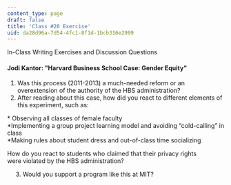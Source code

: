 ```yaml
---
content_type: page
draft: false
title: 'Class #20 Exercise'
uid: da28d96a-7d54-4fc1-8f1d-1bcb316e2999
---
```

In-Class Writing Exercises and Discussion Questions 

#### Jodi Kantor: "Harvard Business School Case: Gender Equity"

1. Was this process (2011-2013) a much-needed reform or an overextension of the authority of the HBS administration?
2. After reading about this case, how did you react to different elements of this experiment, such as:

\* Observing all classes of female faculty  
\*Implementing a group project learning model and avoiding “cold-calling” in class  
\*Making rules about student dress and out-of-class time socializing

How do you react to students who claimed that their privacy rights  
were violated by the HBS administration?

     3. Would you support a program like this at MIT?